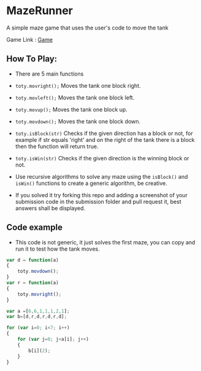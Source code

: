 # MazeRunner
A simple maze game that uses the user's code to move the tank 

Game Link : [Game](https://open-source-community.github.io/MazeRunner/mazestuffs/maze%20rendring/index.html)

## How To Play:

- There are 5 main functions 
- ``` toty.movright(); ``` Moves the tank one block right.
- ``` toty.movleft(); ``` Moves the tank one block left.
- ``` toty.movup(); ``` Moves the tank one block up.
- ``` toty.movdown(); ``` Moves the tank one block down.
- ``` toty.isBlock(str) ``` Checks if the given direction has a block or not, for example if str equals 'right' and on the right of the tank there is a block then the function will return true.
- ``` toty.isWin(str) ``` Checks if the given direction is the winning block or not.

- Use recursive algorithms to solve any maze using the ```isBlock()``` and ```isWin()``` functions to create a generic algorithm, be creative.

- If you solved it try forking this repo and adding a screenshot of your submission code in the submission folder and pull request it, best answers shall be displayed.


## Code example

- This code is not generic, it just solves the first maze, you can copy and run it to test how the tank moves.

``` javascript 
var d = function(a)
{
    toty.movdown();
}
var r = function(a)
{
    toty.movright();
}

var a =[6,6,1,1,1,2,1];
var b=[d,r,d,r,d,r,d];

for (var i=0; i<7; i++)
{
    for (var j=0; j<a[i]; j++)
    {
        b[i](2); 
    }
}
```
